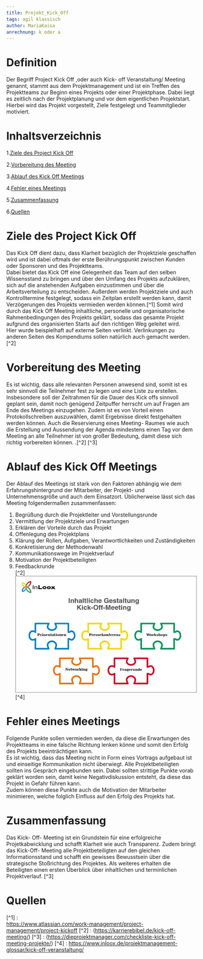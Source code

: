 ```yaml
---
title: Projekt_Kick_Off
tags: agil klassisch
author: MariaKaisa
anrechnung: k oder a
---
```


# Definition

Der Begriff Project Kick Off ,oder auch Kick- off Veranstaltung/ Meeting genannt, stammt aus dem Projektmanagement und ist ein Treffen des Projektteams zur Beginn eines Projekts oder einer Projektphase. Dabei liegt es zeitlich nach der Projektplanung und vor dem eigentlichen Projektstart. Hierbei wird das Projekt vorgestellt, Ziele festgelegt und Teammitglieder motiviert.  

 
 

# Inhaltsverzeichnis 

1.[Ziele des Project Kick Off](#ziele-des-project-kick-pff) 

2.[Vorbereitung des Meeting](vorbereitung-des-meeting) 

3.[Ablauf des Kick Off Meetings](ablauf-des-kick-off-meetings)

4.[Fehler eines Meetings](fehler-eines-meetings)

5.[Zusammenfassung](zusammenfassung)

6.[Quellen](quellen) 

 

# Ziele des Project Kick Off 

 
Das Kick Off dient dazu, dass Klarheit bezüglich der Projektziele geschaffen wird und ist dabei oftmals der erste Berührungspunkt zwischen Kunden oder Sponsoren und des Projektteams.   
Dabei bietet das Kick Off eine Gelegenheit das Team auf den selben Wissensstand zu bringen und über den Umfang des Projekts aufzuklären, sich auf die anstehenden Aufgaben einzustimmen und über die Arbeitsverteilung zu entscheiden. Außerdem werden Projektziele und auch Kontrolltermine festgelegt, sodass ein Zeitplan erstellt werden kann, damit Verzögerungen des Projekts vermieden werden können.[^1]
Somit wird durch das Kick Off Meeting inhaltliche, personelle und organisatorische Rahmenbedingungen des Projekts geklärt, sodass das gesamte Projekt aufgrund des organisierten Starts auf den richtigen Weg geleitet wird.  
Hier wurde beispielhaft auf externe Seiten verlinkt. Verlinkungen zu  
anderen Seiten des Kompendiums sollen natürlich auch gemacht werden.  [^2]

 

# Vorbereitung des Meeting  


Es ist wichtig, dass alle relevanten Personen anwesend sind, somit ist es sehr sinnvoll die Teilnehmer fest zu legen und eine Liste zu erstellen. Insbesondere soll der Zeitrahmen für die Dauer des Kick offs sinnvoll geplant sein, damit noch genügend Zeitpuffer herrscht um auf Fragen am Ende des Meetings einzugehen.  Zudem ist es von Vorteil einen Protokollschreiben auszuwählen, damit Ergebnisse direkt festgehalten werden können. Auch die Reservierung eines Meeting- Raumes wie auch die Erstellung und Aussendung der Agenda mindestens einen Tag vor dem Meeting an alle Teilnehmer ist von großer Bedeutung, damit diese sich richtig vorbereiten können.  .[^2] [^3]

# Ablauf des Kick Off Meetings  


Der Ablauf des Meetings ist stark von den Faktoren abhängig wie dem Erfahrungshintergrund der Mitarbeiter, der Projekt- und Unternehmensgröße und auch dem Einsatzort. Üblicherweise lässt sich das Meeting folgendermaßen zusammenfassen:  

1. Begrüßung durch die Projektleiter und Vorstellungsrunde  
2. Vermittlung der Projektziele und Erwartungen  
3. Erklären der Vorteile durch das Projekt  
4. Offenlegung des Projektplans  
5. Klärung der Rollen, Aufgaben, Verantwortlichkeiten und Zuständigkeiten  
6. Konkretisierung der Methodenwahl  
7. Kommunikationswege im Projektverlauf  
8. Motivation der Projektbeteiligten  
9. Feedbackrunde  
[^2]
![bild](Projekt_Kick_Off/kick-off-meeting.jpg
) [^4]

 

# Fehler eines Meetings  

Folgende Punkte sollen vermieden werden, da diese die Erwartungen des Projektteams in eine falsche Richtung lenken könne und somit den Erfolg des Projekts beeinträchtigen kann.  
Es ist wichtig, dass das Meeting nicht in Form eines Vortrags aufgebaut ist und einseitige Kommunikation nicht überwiegt. Alle Projektbeteiligten sollten ins Gespräch eingebunden sein. Dabei sollten strittige Punkte vorab geklärt worden sein, damit keine Negativdiskussion entsteht, da diese das Projekt in Gefahr führen kann.  
Zudem können diese Punkte auch die Motivation der Mitarbeiter minimieren, welche folglich Einfluss auf den Erfolg des Projekts hat.  

# Zusammenfassung  

Das Kick- Off- Meeting ist ein Grundstein für eine erfolgreiche Projetkabwicklung und schafft Klarheit wie auch Transparenz. Zudem bringt das Kick-Off- Meeting alle Projektbeteiligten auf den gleichen Informationsstand und schafft ein gewisses Bewusstsein über die strategische Stoßrichtung des Projektes. Als weiteres erhalten die Beteiligten einen ersten Überblick über inhaltlichen und terminlichen Projektverlauf.  [^3]



# Quellen 


[^1] :  
https://www.atlassian.com/work-management/project-management/project-kickoff 
[^2] : (https://karrierebibel.de/kick-off-meeting/) 
[^3] : (https://dieprojektmanager.com/checkliste-kick-off-meeting-projekte/) 
[^4] : https://www.inloox.de/projektmanagement-glossar/kick-off-veranstaltung/



